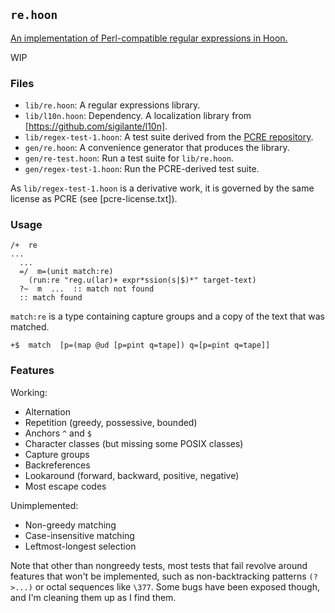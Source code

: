 ##  `re.hoon`

[An implementation of Perl-compatible regular expressions in Hoon.][UF]

WIP

[UF]: https://urbit.org/grants/regex-library

### Files

- `lib/re.hoon`:  A regular expressions library.
- `lib/l10n.hoon`:  Dependency.  A localization library from [https://github.com/sigilante/l10n].
- `lib/regex-test-1.hoon`:  A test suite derived from the [PCRE repository][PCRE].
- `gen/re.hoon`:  A convenience generator that produces the library.
- `gen/re-test.hoon`:  Run a test suite for `lib/re.hoon`.
- `gen/regex-test-1.hoon`:  Run the PCRE-derived test suite.

[PCRE]: https://github.com/luvit/pcre

As `lib/regex-test-1.hoon` is a derivative work, it is governed by the same license as PCRE (see [pcre-license.txt]).

### Usage

  ```
  /+  re
  ...
    ...
    =/  m=(unit match:re)
      (run:re "reg.u(lar)+ expr*ssion(s|$)*" target-text)
    ?~  m  ...  :: match not found
    :: match found
  ```

`match:re` is a type containing capture groups and a copy of the text  that was matched.

  ```
  +$  match  [p=(map @ud [p=pint q=tape]) q=[p=pint q=tape]]
  ```

### Features

Working:

- Alternation
- Repetition (greedy, possessive, bounded)
- Anchors `^` and `$`
- Character classes (but missing some POSIX classes)
- Capture groups
- Backreferences
- Lookaround (forward, backward, positive, negative)
- Most escape codes

Unimplemented:

- Non-greedy matching
- Case-insensitive matching
- Leftmost-longest selection

Note that other than nongreedy tests, most tests that fail revolve around features that won't be implemented, such as non-backtracking patterns `(?>...)` or octal sequences like `\377`.  Some bugs have been exposed though, and I'm cleaning them up as I find them.
